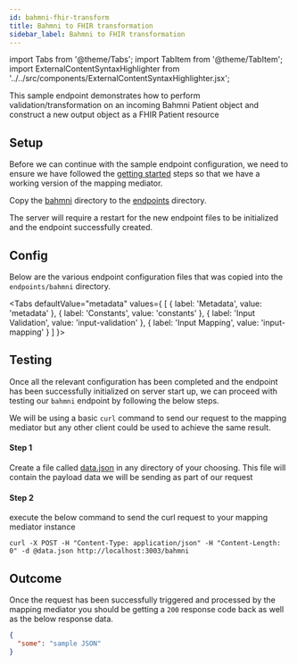 ```yaml
---
id: bahmni-fhir-transform
title: Bahmni to FHIR transformation
sidebar_label: Bahmni to FHIR transformation
---
```


import Tabs from '@theme/Tabs';
import TabItem from '@theme/TabItem';
import ExternalContentSyntaxHighlighter from '../../src/components/ExternalContentSyntaxHighlighter.jsx';

This sample endpoint demonstrates how to perform validation/transformation on an incoming Bahmni Patient object and construct a new output object as a FHIR Patient resource

## Setup

Before we can continue with the sample endpoint configuration, we need to ensure we have followed the [getting started](setup.md) steps so that we have a working version of the mapping mediator.

Copy the [bahmni](https://github.com/jembi/openhim-mediator-mapping/tree/master/samples/endpoints/bahmni) directory to the [endpoints](https://github.com/jembi/openhim-mediator-mapping/tree/master/endpoints) directory.

The server will require a restart for the new endpoint files to be initialized and the endpoint successfully created.

## Config

Below are the various endpoint configuration files that was copied into the `endpoints/bahmni` directory.

<Tabs
  defaultValue="metadata"
  values={
    [
      { label: 'Metadata', value: 'metadata' },
      { label: 'Constants', value: 'constants' },
      { label: 'Input Validation', value: 'input-validation' },
      { label: 'Input Mapping', value: 'input-mapping' }
    ]
  }>
  <TabItem value="metadata">
    <ExternalContentSyntaxHighlighter
      url="https://raw.githubusercontent.com/jembi/openhim-mediator-mapping/master/samples/endpoints/bahmni/constant.json"
      language="json"
    />
  </TabItem>
  <TabItem value="constants">
    <ExternalContentSyntaxHighlighter
      url="https://raw.githubusercontent.com/jembi/openhim-mediator-mapping/master/samples/endpoints/bahmni/constant.json"
      language="json"
    />
  </TabItem>
  <TabItem value="input-validation">
    <ExternalContentSyntaxHighlighter
      url="https://raw.githubusercontent.com/jembi/openhim-mediator-mapping/master/samples/endpoints/bahmni/constant.json"
      language="json"
    />
  </TabItem>
  <TabItem value="input-mapping">
    <ExternalContentSyntaxHighlighter
      url="https://raw.githubusercontent.com/jembi/openhim-mediator-mapping/master/samples/endpoints/bahmni/constant.json"
      language="json"
    />
  </TabItem>
</Tabs>

## Testing

Once all the relevant configuration has been completed and the endpoint has been successfully initialized on server start up, we can proceed with testing our `bahmni` endpoint by following the below steps.

We will be using a basic `curl` command to send our request to the mapping mediator but any other client could be used to achieve the same result.

#### Step 1

Create a file called [data.json](https://github.com/jembi/openhim-mediator-mapping/tree/master/samples/inputData/bahmniPatient.json) in any directory of your choosing. This file will contain the payload data we will be sending as part of our request

<ExternalContentSyntaxHighlighter
  url="https://github.com/jembi/openhim-mediator-mapping/tree/master/samples/inputData/bahmniPatient.json"
  language="json"
/>

#### Step 2

execute the below command to send the curl request to your mapping mediator instance

```curl
curl -X POST -H "Content-Type: application/json" -H "Content-Length: 0" -d @data.json http://localhost:3003/bahmni
```

## Outcome

Once the request has been successfully triggered and processed by the mapping mediator you should be getting a `200` response code back as well as the below response data.

```json
{
  "some": "sample JSON"
}
```
